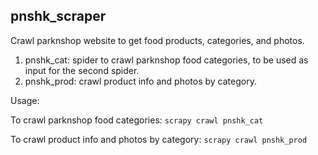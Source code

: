 ## pnshk_scraper
Crawl parknshop website to get food products, categories, and photos.

1. pnshk_cat: spider to crawl parknshop food categories, to be used as input for the second spider.
2. pnshk_prod: crawl product info and photos by category.

Usage: 

To crawl parknshop food categories: `scrapy crawl pnshk_cat`

To crawl product info and photos by category: `scrapy crawl pnshk_prod`
